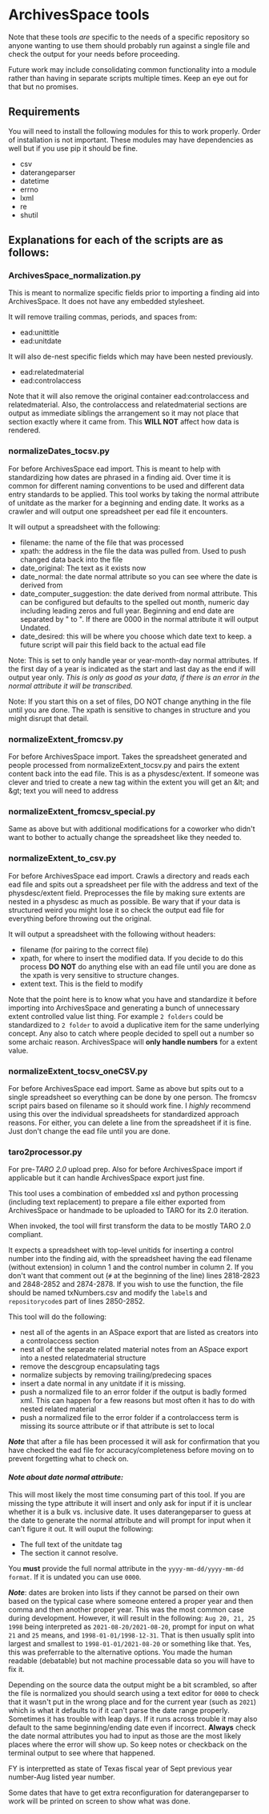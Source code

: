 # ArchivesSpace tools
Note that these tools *are* specific to the needs of a specific repository so anyone wanting to use them should probably run against a single file and check the output for your needs before proceeding.

Future work may include consolidating common functionality into a module rather than having in separate scripts multiple times. Keep an eye out for that but no promises. 

## Requirements
You will need to install the following modules for this to work properly. Order of installation is not important. These modules may have dependencies as well but if you use pip it should be fine.
* csv
* daterangeparser
* datetime
* errno
* lxml
* re
* shutil

## Explanations for each of the scripts are as follows:

### ArchivesSpace_normalization.py
This is meant to normalize specific fields prior to importing a finding aid into ArchivesSpace. It does not have any embedded stylesheet. 

It will remove trailing commas, periods, and spaces from:
* ead:unittitle
* ead:unitdate

It will also de-nest specific fields which may have been nested previously.
* ead:relatedmaterial
* ead:controlaccess

Note that it will also remove the original container ead:controlaccess and relatedmaterial. Also, the controlaccess and relatedmaterial sections are output as immediate siblings the arrangement so it may not place that section exactly where it came from. This **WILL NOT** affect how data is rendered.

### normalizeDates_tocsv.py
For before ArchivesSpace ead import. This is meant to help with standardizing how dates are phrased in a finding aid. Over time it is common for different naming conventions to be used and different data entry standards to be applied. This tool works by taking the normal attribute of unitdate as the marker for a beginning and ending date. It works as a crawler and will output one spreadsheet per ead file it encounters.

It will output a spreadsheet with the following:
* filename: the name of the file that was processed
* xpath: the address in the file the data was pulled from. Used to push changed data back into the file
* date_original: The text as it exists now
* date_normal: the date normal attribute so you can see where the date is derived from
* date_computer_suggestion: the date derived from normal attribute. This can be configured but defaults to the spelled out month, numeric day including leading zeros and full year. Beginning and end date are separated by " to ". If there are 0000 in the normal attribute it will output Undated.
* date_desired: this will be where you choose which date text to keep. a future script will pair this field back to the actual ead file

Note: This is set to only handle year or year-month-day normal attributes. If the first day of a year is indicated as the start and last day as the end if will output year only. *This is only as good as your data, if there is an error in the normal attribute it will be transcribed.* 

Note: If you start this on a set of files, DO NOT change anything in the file until you are done. The xpath is sensitive to changes in structure and you might disrupt that detail.

### normalizeExtent_fromcsv.py
For before ArchivesSpace import. Takes the spreadsheet generated and people processed from normalizeExtent_tocsv.py and pairs the extent content back into the ead file. This is as a physdesc/extent. If someone was clever and tried to create a new tag within the extent you will get an &amp;lt; and &amp;gt; text you will need to address

### normalizeExtent_fromcsv_special.py
Same as above but with additional modifications for a coworker who didn't want to bother to actually change the spreadsheet like they needed to.

### normalizeExtent_to_csv.py
For before ArchivesSpace ead import. Crawls a directory and reads each ead file and spits out a spreadsheet per file with the address and text of the physdesc/extent field. Preprocesses the file by making sure extents are nested in a physdesc as much as possible. Be wary that if your data is structured weird you might lose it so check the output ead file for everything before throwing out the original.

It will output a spreadsheet with the following without headers:
* filename (for pairing to the correct file)
* xpath, for where to insert the modified data. If you decide to do this process **DO NOT** do anything else with an ead file until you are done as the xpath is very sensitive to structure changes.
* extent text. This is the field to modify

Note that the point here is to know what you have and standardize it before importing into ArchivesSpace and generating a bunch of unnecessary extent controlled value list thing. For example `2 folders` could be standardized to `2 folder` to avoid a duplicative item for the same underlying concept. Any also to catch where people decided to spell out a number so some archaic reason. ArchivesSpace will **only handle numbers** for a extent value.

### normalizeExtent_tocsv_oneCSV.py
For before ArchivesSpace ead import. Same as above but spits out to a single spreadsheet so everything can be done by one person. The fromcsv script pairs based on filename so it should work fine. I *highly* recommend using this over the individual spreadsheets for standardized approach reasons. For either, you can delete a line from the spreadsheet if it is fine. Just don't change the ead file until you are done.

### taro2processor.py
For pre-*TARO 2.0* upload prep. Also for before ArchivesSpace import if applicable but it can handle ArchivesSpace export just fine.

This tool uses a combination of embedded xsl and python processing (including text replacement) to prepare a file either exported from ArchivesSpace or handmade to be uploaded to TARO for its 2.0 iteration.

When invoked, the tool will first transform the data to be mostly TARO 2.0 compliant. 

It expects a spreadsheet with top-level unitids for inserting a control number into the finding aid, with the spreadsheet having the ead filename (without extension) in column 1 and the control number in column 2. If you don't want that comment out (`#` at the beginning of the line) lines 2818-2823 and 2848-2852 and 2874-2878. If you wish to use the function, the file should be named txNumbers.csv and modify the `label`s and `repositorycode`s part of lines 2850-2852.

This tool will do the following:
* nest all of the agents in an ASpace export that are listed as creators into a controlaccess section
* nest all of the separate related material notes  from an ASpace export into a nested relatedmaterial structure
* remove the descgroup encapsulating tags
* normalize subjects by removing trailing/predecing spaces
* insert a date normal in any unitdate if it is missing.
* push a normalized file to an error folder if the output is badly formed xml. This can happen for a few reasons but most often it has to do with nested related material
* push a normalized file to the error folder if a controlaccess term is missing its source attribute or if that attribute is set to local

***Note*** that after a file has been processed it will ask for confirmation that you have checked the ead file for accuracy/completeness before moving on to prevent forgetting what to check on.

#### ***Note about date normal attribute:*** 
This will most likely the most time consuming part of this tool. If you are missing the type attribute it will insert and only ask for input if it is unclear whether it is a bulk vs. inclusive date. It uses daterangeparser to guess at the date to generate the normal attribute and will prompt for input when it can't figure it out. It will ouput the following:
* The full text of the unitdate tag
* The section it cannot resolve.

You **must** provide the full normal attribute in the `yyyy-mm-dd/yyyy-mm-dd format`. If it is undated you can use `0000`. 

***Note***: dates are broken into lists if they cannot be parsed on their own based on the typical case where someone entered a proper year and then comma and then another proper year. This was the most common case during development. However, it will result in the following: `Aug 20, 21, 25 1998` being interpreted as `2021-08-20/2021-08-20`, prompt for input on what `21` and `25` means, and `1998-01-01/1998-12-31`. That is then usually split into largest and smallest to `1998-01-01/2021-08-20` or something like that. Yes, this was preferrable to the alternative options. You made the human readable (debatable) but not machine processable data so you will have to fix it.

Depending on the source data the output might be a bit scrambled, so after the file is normalized you should search using a text editor for `0000` to check that it wasn't put in the wrong place and for the current year (such as `2021`) which is what it defaults to if it can't parse the date range properly. Sometimes it has trouble with leap days. If it runs across trouble it may also default to the same beginning/ending date even if incorrect. **Always** check the date normal attributes you had to input as those are the most likely places where the error will show up. So keep notes or checkback on the terminal output to see where that happened. 

FY is interpretted as state of Texas fiscal year of Sept previous year number-Aug listed year number.

Some dates that have to get extra reconfiguration for daterangeparser to work will be printed on screen to show what was done.